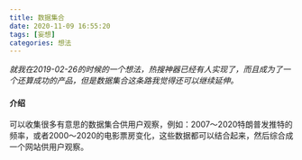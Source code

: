 ```yaml
---
title: 数据集合
date: 2020-11-09 16:55:20
tags: [妄想]
categories: 想法
---
```

*就我在2019-02-26的时候的一个想法，热搜神器已经有人实现了，而且成为了一个还算成功的产品，但是数据集合这条路我觉得还可以继续延伸。*
#### 介绍
可以收集很多有意思的数据集合供用户观察，例如：2007～2020特朗普发推特的频率，或者2000～2020的电影票房变化，这些数据都可以结合起来，然后综合成一个网站供用户观察。